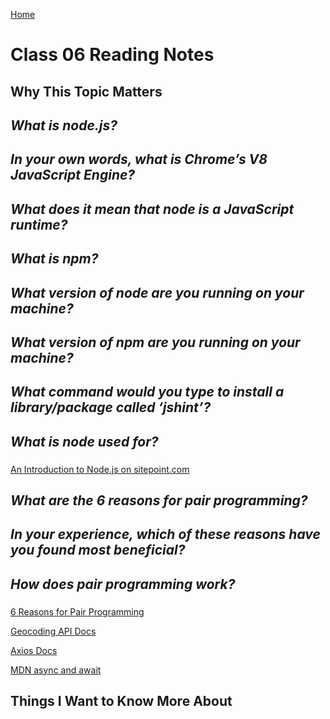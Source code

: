 [Home](https://pgmorales76.github.io/reading_notes_301/)

# Class 06 Reading Notes

## Why This Topic Matters

### 

## *What is node.js?*

###

## *In your own words, what is Chrome’s V8 JavaScript Engine?*

###

## *What does it mean that node is a JavaScript runtime?*

### 

## *What is npm?*

###

## *What version of node are you running on your machine?*

###

## *What version of npm are you running on your machine?*

###

## *What command would you type to install a library/package called ‘jshint’?*

###

## *What is node used for?*

###

[An Introduction to Node.js on sitepoint.com](https://www.sitepoint.com/an-introduction-to-node-js)

## *What are the 6 reasons for pair programming?*

###

## *In your experience, which of these reasons have you found most beneficial?*

### 

## *How does pair programming work?*

###

[6 Reasons for Pair Programming](https://www.codefellows.org/blog/6-reasons-for-pair-programming/)

[Geocoding API Docs](https://locationiq.com/)

[Axios Docs](https://www.npmjs.com/package/axios)

[MDN async and await](https://developer.mozilla.org/en-US/docs/Learn/JavaScript/Asynchronous/Async_await)

## Things I Want to Know More About

###
